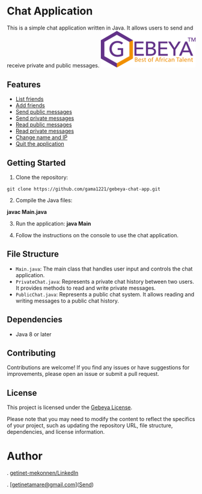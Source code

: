 # Chat Application
This is a simple chat application written in Java. It allows users to send and receive private and public messages.
<img src="./Images/logo.png" width="50%"  height="50%"/>

## Features

- [List friends](./FriendsList.java)
- [Add friends](./FriendsList.java)
- [Send public messages](./PublicChat.java)
- [Send private messages](./PrivateChat.java)
- [Read public messages](./PublicChat.java)
- [Read private messages](./PrivateChat.java)
- [Change name and IP](./Main.java)
- [Quit the application](./Main.java)

## Getting Started

1. Clone the repository:
```shell
git clone https://github.com/gama1221/gebeya-chat-app.git
```
2. Compile the Java files:

**javac Main.java**

3. Run the application:
   **java Main**

4. Follow the instructions on the console to use the chat application.

## File Structure

- `Main.java`: The main class that handles user input and controls the chat application.
- `PrivateChat.java`: Represents a private chat history between two users. It provides methods to read and write private messages.
- `PublicChat.java`: Represents a public chat system. It allows reading and writing messages to a public chat history.

## Dependencies

- Java 8 or later

## Contributing

Contributions are welcome! If you find any issues or have suggestions for improvements, please open an issue or submit a pull request.

## License

This project is licensed under the [Gebeya License](https://gebeya.com/).


Please note that you may need to modify the content to reflect the specifics of your project, such as updating the repository URL, file structure, dependencies, and license information.

# Author
. [getinet-mekonnen/LinkedIn](https://www.linkedin.com/in/getinet-mekonnen/)

. [getinetamare@gmail.com](<a href="mailto:getinetamare@email.com">Send</a>)
